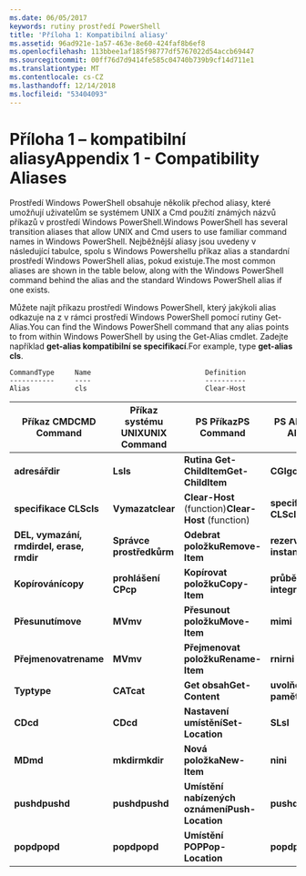 ```yaml
---
ms.date: 06/05/2017
keywords: rutiny prostředí PowerShell
title: 'Příloha 1: Kompatibilní aliasy'
ms.assetid: 96ad921e-1a57-463e-8e60-424faf8b6ef8
ms.openlocfilehash: 113bbee1af185f98777df5767022d54accb69447
ms.sourcegitcommit: 00ff76d7d9414fe585c04740b739b9cf14d711e1
ms.translationtype: MT
ms.contentlocale: cs-CZ
ms.lasthandoff: 12/14/2018
ms.locfileid: "53404093"
---
```

# <a name="appendix-1---compatibility-aliases"></a><span data-ttu-id="3f705-103">Příloha 1 – kompatibilní aliasy</span><span class="sxs-lookup"><span data-stu-id="3f705-103">Appendix 1 - Compatibility Aliases</span></span>

<span data-ttu-id="3f705-104">Prostředí Windows PowerShell obsahuje několik přechod aliasy, které umožňují uživatelům se systémem UNIX a Cmd použití známých názvů příkazů v prostředí Windows PowerShell.</span><span class="sxs-lookup"><span data-stu-id="3f705-104">Windows PowerShell has several transition aliases that allow UNIX and Cmd users to use familiar command names in Windows PowerShell.</span></span> <span data-ttu-id="3f705-105">Nejběžnější aliasy jsou uvedeny v následující tabulce, spolu s Windows Powershellu příkaz alias a standardní prostředí Windows PowerShell alias, pokud existuje.</span><span class="sxs-lookup"><span data-stu-id="3f705-105">The most common aliases are shown in the table below, along with the Windows PowerShell command behind the alias and the standard Windows PowerShell alias if one exists.</span></span>

<span data-ttu-id="3f705-106">Můžete najít příkazu prostředí Windows PowerShell, který jakýkoli alias odkazuje na z v rámci prostředí Windows PowerShell pomocí rutiny Get-Alias.</span><span class="sxs-lookup"><span data-stu-id="3f705-106">You can find the Windows PowerShell command that any alias points to from within Windows PowerShell by using the Get-Alias cmdlet.</span></span> <span data-ttu-id="3f705-107">Zadejte například **get-alias kompatibilní se specifikací**.</span><span class="sxs-lookup"><span data-stu-id="3f705-107">For example, type **get-alias cls**.</span></span>

```
CommandType     Name                            Definition
-----------     ----                            ----------
Alias           cls                             Clear-Host
```

|<span data-ttu-id="3f705-108">Příkaz CMD</span><span class="sxs-lookup"><span data-stu-id="3f705-108">CMD Command</span></span>|<span data-ttu-id="3f705-109">Příkaz systému UNIX</span><span class="sxs-lookup"><span data-stu-id="3f705-109">UNIX Command</span></span>|<span data-ttu-id="3f705-110">PS Příkaz</span><span class="sxs-lookup"><span data-stu-id="3f705-110">PS Command</span></span>|<span data-ttu-id="3f705-111">PS Alias</span><span class="sxs-lookup"><span data-stu-id="3f705-111">PS Alias</span></span>|
|---------------|----------------|--------------|------------|
|<span data-ttu-id="3f705-112">**adresář**</span><span class="sxs-lookup"><span data-stu-id="3f705-112">**dir**</span></span>|<span data-ttu-id="3f705-113">**Ls**</span><span class="sxs-lookup"><span data-stu-id="3f705-113">**ls**</span></span>|<span data-ttu-id="3f705-114">**Rutina Get-ChildItem**</span><span class="sxs-lookup"><span data-stu-id="3f705-114">**Get-ChildItem**</span></span>|<span data-ttu-id="3f705-115">**CGI**</span><span class="sxs-lookup"><span data-stu-id="3f705-115">**gci**</span></span>|
|<span data-ttu-id="3f705-116">**specifikace CLS**</span><span class="sxs-lookup"><span data-stu-id="3f705-116">**cls**</span></span>|<span data-ttu-id="3f705-117">**Vymazat**</span><span class="sxs-lookup"><span data-stu-id="3f705-117">**clear**</span></span>|<span data-ttu-id="3f705-118">**Clear-Host** (function)</span><span class="sxs-lookup"><span data-stu-id="3f705-118">**Clear-Host** (function)</span></span>|<span data-ttu-id="3f705-119">**specifikace CLS**</span><span class="sxs-lookup"><span data-stu-id="3f705-119">**cls**</span></span>|
|<span data-ttu-id="3f705-120">**DEL, vymazání, rmdir**</span><span class="sxs-lookup"><span data-stu-id="3f705-120">**del, erase, rmdir**</span></span>|<span data-ttu-id="3f705-121">**Správce prostředků**</span><span class="sxs-lookup"><span data-stu-id="3f705-121">**rm**</span></span>|<span data-ttu-id="3f705-122">**Odebrat položku**</span><span class="sxs-lookup"><span data-stu-id="3f705-122">**Remove-Item**</span></span>|<span data-ttu-id="3f705-123">**rezervované instance**</span><span class="sxs-lookup"><span data-stu-id="3f705-123">**ri**</span></span>|
|<span data-ttu-id="3f705-124">**Kopírování**</span><span class="sxs-lookup"><span data-stu-id="3f705-124">**copy**</span></span>|<span data-ttu-id="3f705-125">**prohlášení CP**</span><span class="sxs-lookup"><span data-stu-id="3f705-125">**cp**</span></span>|<span data-ttu-id="3f705-126">**Kopírovat položku**</span><span class="sxs-lookup"><span data-stu-id="3f705-126">**Copy-Item**</span></span>|<span data-ttu-id="3f705-127">**průběžná integrace**</span><span class="sxs-lookup"><span data-stu-id="3f705-127">**ci**</span></span>|
|<span data-ttu-id="3f705-128">**Přesunutí**</span><span class="sxs-lookup"><span data-stu-id="3f705-128">**move**</span></span>|<span data-ttu-id="3f705-129">**MV**</span><span class="sxs-lookup"><span data-stu-id="3f705-129">**mv**</span></span>|<span data-ttu-id="3f705-130">**Přesunout položku**</span><span class="sxs-lookup"><span data-stu-id="3f705-130">**Move-Item**</span></span>|<span data-ttu-id="3f705-131">**mi**</span><span class="sxs-lookup"><span data-stu-id="3f705-131">**mi**</span></span>|
|<span data-ttu-id="3f705-132">**Přejmenovat**</span><span class="sxs-lookup"><span data-stu-id="3f705-132">**rename**</span></span>|<span data-ttu-id="3f705-133">**MV**</span><span class="sxs-lookup"><span data-stu-id="3f705-133">**mv**</span></span>|<span data-ttu-id="3f705-134">**Přejmenovat položku**</span><span class="sxs-lookup"><span data-stu-id="3f705-134">**Rename-Item**</span></span>|<span data-ttu-id="3f705-135">**rni**</span><span class="sxs-lookup"><span data-stu-id="3f705-135">**rni**</span></span>|
|<span data-ttu-id="3f705-136">**Typ**</span><span class="sxs-lookup"><span data-stu-id="3f705-136">**type**</span></span>|<span data-ttu-id="3f705-137">**CAT**</span><span class="sxs-lookup"><span data-stu-id="3f705-137">**cat**</span></span>|<span data-ttu-id="3f705-138">**Get obsah**</span><span class="sxs-lookup"><span data-stu-id="3f705-138">**Get-Content**</span></span>|<span data-ttu-id="3f705-139">**uvolňování paměti**</span><span class="sxs-lookup"><span data-stu-id="3f705-139">**gc**</span></span>|
|<span data-ttu-id="3f705-140">**CD**</span><span class="sxs-lookup"><span data-stu-id="3f705-140">**cd**</span></span>|<span data-ttu-id="3f705-141">**CD**</span><span class="sxs-lookup"><span data-stu-id="3f705-141">**cd**</span></span>|<span data-ttu-id="3f705-142">**Nastavení umístění**</span><span class="sxs-lookup"><span data-stu-id="3f705-142">**Set-Location**</span></span>|<span data-ttu-id="3f705-143">**SL**</span><span class="sxs-lookup"><span data-stu-id="3f705-143">**sl**</span></span>|
|<span data-ttu-id="3f705-144">**MD**</span><span class="sxs-lookup"><span data-stu-id="3f705-144">**md**</span></span>|<span data-ttu-id="3f705-145">**mkdir**</span><span class="sxs-lookup"><span data-stu-id="3f705-145">**mkdir**</span></span>|<span data-ttu-id="3f705-146">**Nová položka**</span><span class="sxs-lookup"><span data-stu-id="3f705-146">**New-Item**</span></span>|<span data-ttu-id="3f705-147">**ni**</span><span class="sxs-lookup"><span data-stu-id="3f705-147">**ni**</span></span>|
|<span data-ttu-id="3f705-148">**pushd**</span><span class="sxs-lookup"><span data-stu-id="3f705-148">**pushd**</span></span>|<span data-ttu-id="3f705-149">**pushd**</span><span class="sxs-lookup"><span data-stu-id="3f705-149">**pushd**</span></span>|<span data-ttu-id="3f705-150">**Umístění nabízených oznámení**</span><span class="sxs-lookup"><span data-stu-id="3f705-150">**Push-Location**</span></span>|<span data-ttu-id="3f705-151">**pushd**</span><span class="sxs-lookup"><span data-stu-id="3f705-151">**pushd**</span></span>|
|<span data-ttu-id="3f705-152">**popd**</span><span class="sxs-lookup"><span data-stu-id="3f705-152">**popd**</span></span>|<span data-ttu-id="3f705-153">**popd**</span><span class="sxs-lookup"><span data-stu-id="3f705-153">**popd**</span></span>|<span data-ttu-id="3f705-154">**Umístění POP**</span><span class="sxs-lookup"><span data-stu-id="3f705-154">**Pop-Location**</span></span>|<span data-ttu-id="3f705-155">**popd**</span><span class="sxs-lookup"><span data-stu-id="3f705-155">**popd**</span></span>|